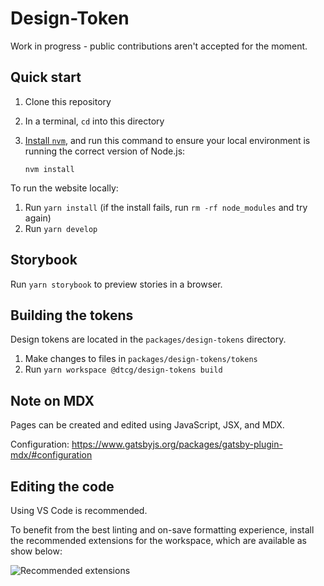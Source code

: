 # Design-Token

Work in progress - public contributions aren't accepted for the moment.

## Quick start

1. Clone this repository
1. In a terminal, `cd` into this directory
1. [Install `nvm`](https://github.com/nvm-sh/nvm#install--update-script), and run this command to ensure your local environment is running the correct version of Node.js:

   ```
   nvm install
   ```

To run the website locally:

1. Run `yarn install` (if the install fails, run `rm -rf node_modules` and try again)
1. Run `yarn develop`

## Storybook

Run `yarn storybook` to preview stories in a browser.

## Building the tokens

Design tokens are located in the `packages/design-tokens` directory.

1. Make changes to files in `packages/design-tokens/tokens`
1. Run `yarn workspace @dtcg/design-tokens build`

## Note on MDX

Pages can be created and edited using JavaScript, JSX, and MDX.

Configuration: https://www.gatsbyjs.org/packages/gatsby-plugin-mdx/#configuration

## Editing the code

Using VS Code is recommended.

To benefit from the best linting and on-save formatting experience, install the recommended extensions for the workspace, which are available as show below:

![Recommended extensions](https://code.visualstudio.com/assets/docs/editor/extension-gallery/recommendations.png)

